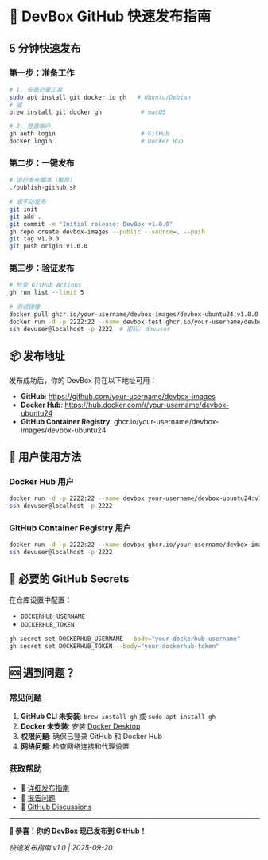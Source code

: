# 🚀 DevBox GitHub 快速发布指南

## 5 分钟快速发布

### 第一步：准备工作
```bash
# 1. 安装必要工具
sudo apt install git docker.io gh   # Ubuntu/Debian
# 或
brew install git docker gh           # macOS

# 2. 登录账户
gh auth login                        # GitHub
docker login                         # Docker Hub
```

### 第二步：一键发布
```bash
# 运行发布脚本（推荐）
./publish-github.sh

# 或手动发布
git init
git add .
git commit -m "Initial release: DevBox v1.0.0"
gh repo create devbox-images --public --source=. --push
git tag v1.0.0
git push origin v1.0.0
```

### 第三步：验证发布
```bash
# 检查 GitHub Actions
gh run list --limit 5

# 测试镜像
docker pull ghcr.io/your-username/devbox-images/devbox-ubuntu24:v1.0.0
docker run -d -p 2222:22 --name devbox-test ghcr.io/your-username/devbox-images/devbox-ubuntu24:v1.0.0
ssh devuser@localhost -p 2222  # 密码: devuser
```

## 📦 发布地址

发布成功后，你的 DevBox 将在以下地址可用：

- **GitHub**: https://github.com/your-username/devbox-images
- **Docker Hub**: https://hub.docker.com/r/your-username/devbox-ubuntu24
- **GitHub Container Registry**: ghcr.io/your-username/devbox-images/devbox-ubuntu24

## 🎯 用户使用方法

### Docker Hub 用户
```bash
docker run -d -p 2222:22 --name devbox your-username/devbox-ubuntu24:v1.0.0
ssh devuser@localhost -p 2222
```

### GitHub Container Registry 用户
```bash
docker run -d -p 2222:22 --name devbox ghcr.io/your-username/devbox-images/devbox-ubuntu24:v1.0.0
ssh devuser@localhost -p 2222
```

## 🔧 必要的 GitHub Secrets

在仓库设置中配置：
- `DOCKERHUB_USERNAME`
- `DOCKERHUB_TOKEN`

```bash
gh secret set DOCKERHUB_USERNAME --body="your-dockerhub-username"
gh secret set DOCKERHUB_TOKEN --body="your-dockerhub-token"
```

## 🆘 遇到问题？

### 常见问题
1. **GitHub CLI 未安装**: `brew install gh` 或 `sudo apt install gh`
2. **Docker 未安装**: 安装 [Docker Desktop](https://docker.com/products/docker-desktop)
3. **权限问题**: 确保已登录 GitHub 和 Docker Hub
4. **网络问题**: 检查网络连接和代理设置

### 获取帮助
- 📖 [详细发布指南](PUBLISHING.md)
- 🐛 [报告问题](https://github.com/your-username/devbox-images/issues)
- 💬 [GitHub Discussions](https://github.com/your-username/devbox-images/discussions)

---

**🎉 恭喜！你的 DevBox 现已发布到 GitHub！**

*快速发布指南 v1.0 | 2025-09-20*
